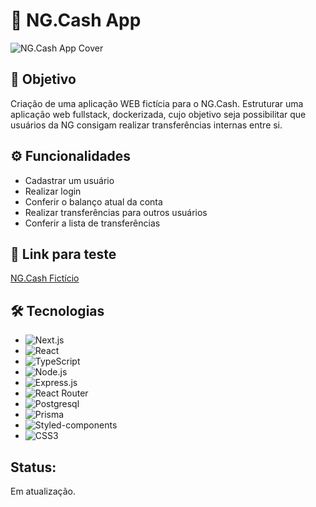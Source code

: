 # 💸 NG.Cash App

![NG.Cash App Cover](https://i.imgur.com/lHEZFnI.jpg)

## 🎯 Objetivo

Criação de uma aplicação WEB fictícia para o NG.Cash. Estruturar uma aplicação web fullstack, dockerizada, cujo objetivo seja possibilitar que usuários da NG consigam realizar transferências internas entre si.

## ⚙️ Funcionalidades
- Cadastrar um usuário
- Realizar login
- Conferir o balanço atual da conta
- Realizar transferências para outros usuários
- Conferir a lista de transferências

## 🔗 Link para teste
[NG.Cash Fictício](https://ngcash-app.vercel.app/)

## 🛠 Tecnologias
- ![Next.js](https://img.shields.io/badge/Next-black?style=for-the-badge&logo=next.js&logoColor=white)
- ![React](https://img.shields.io/badge/React-20232A?style=for-the-badge&logo=react&logoColor=61DAFB)
- ![TypeScript](https://img.shields.io/badge/TypeScript-007ACC?style=for-the-badge&logo=typescript&logoColor=white)
- ![Node.js](https://img.shields.io/badge/Node.js-43853D?style=for-the-badge&logo=node.js&logoColor=white)
- ![Express.js](https://img.shields.io/badge/Express.js-404D59?style=for-the-badge)
- ![React Router](https://img.shields.io/badge/React_Router-CA4245?style=for-the-badge&logo=react-router&logoColor=white)
- ![Postgresql](https://img.shields.io/badge/PostgreSQL-316192?style=for-the-badge&logo=postgresql&logoColor=white)
- ![Prisma](https://img.shields.io/badge/Prisma-3982CE?style=for-the-badge&logo=Prisma&logoColor=white)
- ![Styled-components](https://img.shields.io/badge/styled--components-DB7093?style=for-the-badge&logo=styled-components&logoColor=white)
- ![CSS3](https://img.shields.io/badge/CSS3-1572B6?style=for-the-badge&logo=css3&logoColor=white)

## Status: 
Em atualização.
